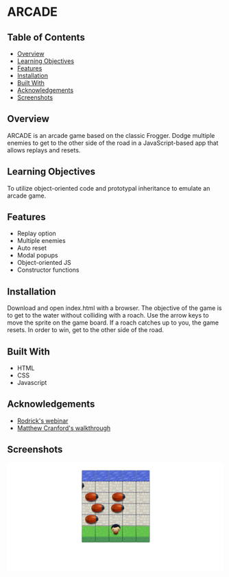 # ARCADE

## Table of Contents

* [Overview](#overview)
* [Learning Objectives](#learning-objectives)
* [Features](#features)
* [Installation](#installation)
* [Built With](#built-with)
* [Acknowledgements](#acknowledgements)
* [Screenshots](#screenshots)

## Overview

ARCADE is an arcade game based on the classic Frogger. Dodge multiple enemies to get to the other side of the road in a JavaScript-based app that allows replays and resets.

## Learning Objectives

To utilize object-oriented code and prototypal inheritance to emulate an arcade game.

## Features

* Replay option
* Multiple enemies
* Auto reset
* Modal popups
* Object-oriented JS
* Constructor functions

## Installation

Download and open index.html with a browser. The objective of the game is to get to the water without colliding with a roach. Use the arrow keys to move the sprite on the game board. If a roach catches up to you, the game resets. In order to win, get to the other side of the road.

## Built With

* HTML
* CSS
* Javascript

## Acknowledgements

* [Rodrick's webinar](https://zoom.us/recording/play/aulotDlzKFegQFIJTaTzKgWvNkVsYtlwO454vL1UPE1Cm6lOUBQCtfVurPOIAGAS?startTime=1529542978000)
* [Matthew Cranford's walkthrough](https://matthewcranford.com/category/blog-posts/walkthrough/arcade-game/)

## Screenshots

![screenshot](https://github.com/leiacarts/arcade/blob/master/arcade1.png)
